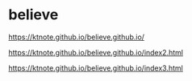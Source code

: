 # believe
https://ktnote.github.io/believe.github.io/ 

https://ktnote.github.io/believe.github.io/index2.html

https://ktnote.github.io/believe.github.io/index3.html
